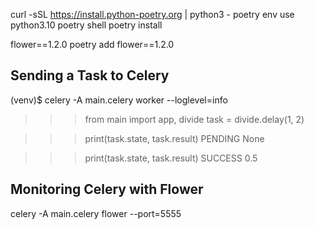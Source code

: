curl -sSL https://install.python-poetry.org | python3 -
poetry env use python3.10
poetry shell
poetry install


flower==1.2.0
 poetry add flower==1.2.0

## Sending a Task to Celery

(venv)$ celery -A main.celery worker --loglevel=info


>>> from main import app, divide
>>> task = divide.delay(1, 2)
>

>>> print(task.state, task.result)
PENDING None

>>> print(task.state, task.result)
SUCCESS 0.5



## Monitoring Celery with Flower

celery -A main.celery flower --port=5555
